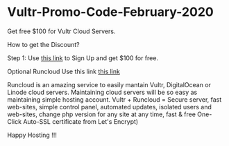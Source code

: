 # Vultr-Promo-Code-February-2020



Get free $100 for Vultr Cloud Servers.

How to get the Discount?

Step 1: Use <a href="https://www.vultr.com/?ref=8445483-6G">this link</a>  to Sign Up and get $100 for free.

Optional
Runcloud
Use this link <a href="https://runcloud.io/r/xQJe8xD2e4kr">this link</a>

Runcloud is an amazing service to easily mantain Vultr, DigitalOcean or Linode cloud servers. Maintaining cloud servers will be so easy as maintaining simple hosting account. Vultr + Runcloud = Secure server, fast web-sites, simple control panel, automated updates, isolated users and web-sites, change php version for any site at any time, fast & free One-Click Auto-SSL certificate from Let's Encrypt)

Happy Hosting !!!
